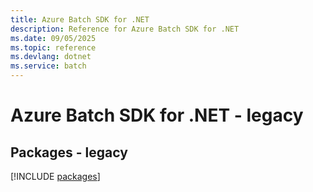 ```yaml
---
title: Azure Batch SDK for .NET
description: Reference for Azure Batch SDK for .NET
ms.date: 09/05/2025
ms.topic: reference
ms.devlang: dotnet
ms.service: batch
---
```

# Azure Batch SDK for .NET - legacy
## Packages - legacy
[!INCLUDE [packages](batch-index.md)]